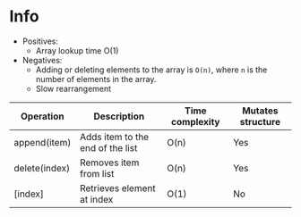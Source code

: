 # Info
- Positives:
	- Array lookup time O(1)
- Negatives:
	- Adding or deleting elements to the array is `O(n)`, where `n` is the number of elements in the array.
	- Slow rearrangement

|Operation 	|Description 	|Time complexity 	|Mutates structure|
| --- | --- | --- | --- |
|append(item) 	|Adds item to the end of the list 	|O(n) 	|Yes
|delete(index) 	|Removes item from list 	|O(n) 	|Yes
|\[index\] 	|Retrieves element at index 	|O(1) 	|No
